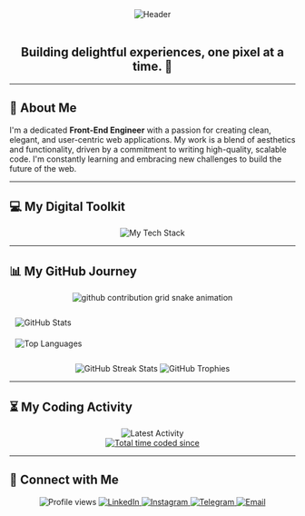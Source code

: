 <div align="center">
  <img src="https://capsule-render.vercel.app/api?type=waving&color=auto&height=200&section=header&text=Arvin%20Maroufi&fontSize=90&animation=twinkling&fontColor=fff&desc=Front-End%20Engineer&descAlign=70&descColor=darkgray" alt="Header" />
</div>

<br>

<h2 align="center">Building delightful experiences, one pixel at a time. 🎨</h2>

---

## 🚀 About Me

I'm a dedicated **Front-End Engineer** with a passion for creating clean, elegant, and user-centric web applications. My work is a blend of aesthetics and functionality, driven by a commitment to writing high-quality, scalable code. I'm constantly learning and embracing new challenges to build the future of the web.

---

## 💻 My Digital Toolkit

<p align="center">
  <img src="https://skillicons.dev/icons?i=html,css,js,ts,react,nextjs,vue,angular,tailwind,bootstrap,sass,nodejs,npm,yarn,git,github,figma,ps,ai,vscode,webstorm" alt="My Tech Stack" />
</p>

---

## 📊 My GitHub Journey

<div align="center">
  <picture>
    <source media="(prefers-color-scheme: dark)" srcset="https://raw.githubusercontent.com/arvinmaroufi/arvinmaroufi/output/github-contribution-grid-snake-dark.svg" />
    <source media="(prefers-color-scheme: light)" srcset="https://raw.githubusercontent.com/arvinmaroufi/arvinmaroufi/output/github-contribution-grid-snake.svg" />
    <img alt="github contribution grid snake animation" src="https://raw.githubusercontent.com/arvinmaroufi/arvinmaroufi/output/github-contribution-grid-snake-dark.svg" />
  </picture>
</div>

<br>

<div style="display: flex; justify-content: space-between; align-items: flex-start; flex-wrap: wrap;">
  <div style="flex: 1; min-width: 300px; margin: 10px;">
    <img src="https://github-readme-stats.vercel.app/api?username=arvinmaroufi&show_icons=true&theme=ocean_dark&hide_border=true&include_all_commits=true&count_private=true" alt="GitHub Stats" />
  </div>
  
  <div style="flex: 1; min-width: 300px; margin: 10px;">
    <img src="https://github-readme-stats.vercel.app/api/top-langs/?username=arvinmaroufi&layout=compact&theme=ocean_dark&hide_border=true&langs_count=6" alt="Top Languages" />
  </div>
</div>

<br>

<div align="center">
  <img src="https://github-readme-streak-stats.herokuapp.com/?user=arvinmaroufi&theme=ocean_dark&hide_border=true" alt="GitHub Streak Stats" />

  <img src="https://github-profile-trophy.vercel.app/?username=arvinmaroufi&theme=onedark" alt="GitHub Trophies" />
</div>

---

## ⏳ My Coding Activity

<div align="center">
  <img src="https://github-readme-activity-graph.vercel.app/graph?username=arvinmaroufi&theme=ocean_dark&hide_border=true" alt="Latest Activity" />
</div>

<div align="center">
  <a href="https://wakatime.com/">
    <img src="https://wakatime.com/badge/user/Your_WakaTime_ID/badge.svg" alt="Total time coded since" />
  </a>
</div>

---

## 🤝 Connect with Me

<div align="center">
  <img src="https://komarev.com/ghpvc/?username=arvinmaroufi&style=for-the-badge&color=D95F72" alt="Profile views" />
  <a href="https://linkedin.com/in/arvinmaroufi" target="_blank">
    <img src="https://img.shields.io/badge/LinkedIn-0A66C2?style=for-the-badge&logo=linkedin&logoColor=white" alt="LinkedIn" />
  </a>
  <a href="https://instagram.com/arvinmaroufi.ir" target="_blank">
    <img src="https://img.shields.io/badge/Instagram-E4405F?style=for-the-badge&logo=instagram&logoColor=white" alt="Instagram" />
  </a>
  <a href="https://t.me/arvinmaroufi_ir" target="_blank">
    <img src="https://img.shields.io/badge/Telegram-2CA5E0?style=for-the-badge&logo=telegram&logoColor=white" alt="Telegram" />
  </a>
  <a href="mailto:arvinmaroufi.dev@gmail.com">
    <img src="https://img.shields.io/badge/Email-D14836?style=for-the-badge&logo=gmail&logoColor=white" alt="Email" />
  </a>
</div>
